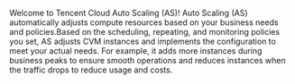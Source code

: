 ﻿Welcome to Tencent Cloud Auto Scaling (AS)!
Auto Scaling (AS) automatically adjusts compute resources based on your business needs and policies.Based on the scheduling, repeating, and monitoring policies you set, AS adjusts CVM instances and implements the configuration to meet your actual needs. For example, it adds more instances during business peaks to ensure smooth operations and reduces instances when the traffic drops to reduce usage and costs.
